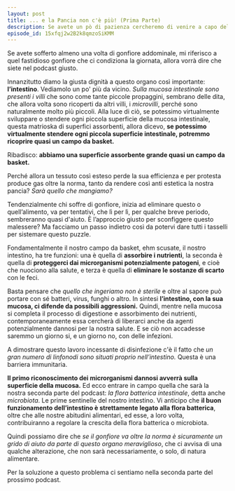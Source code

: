 ```yaml
---
layout: post
title: ... e la Pancia non c'è più! (Prima Parte)
description: Se avete un pò di pazienza cercheremo di venire a capo del motivo di quel fastidioso gonfiore di pancia che a volte non dà tregua.
episode_id: 15xfqj2w2B2k8qmzoSiKMM
---
```


Se avete sofferto almeno una volta di gonfiore addominale, mi riferisco a quel fastidioso gonfiore che ci condiziona la giornata, allora vorrà dire che siete nel podcast giusto.

Innanzitutto diamo la giusta dignità a questo organo così importante: **l’intestino**. Vediamolo un po' più da vicino. *Sulla mucosa intestinale sono presenti i villi* che sono come tante piccole propaggini, sembrano delle dita, che allora volta sono ricoperti da altri villi, i *microvilli*, perché sono naturalmente molto più piccoli. Alla luce di ciò, se potessimo virtualmente sviluppare o stendere ogni piccola superficie della mucosa intestinale, questa matrioska di superfici assorbenti, allora dicevo, **se potessimo virtualmente stendere ogni piccola superficie intestinale, potremmo ricoprire quasi un campo da basket.**

Ribadisco: **abbiamo una superficie assorbente grande quasi un campo da basket.**

Perché allora un tessuto così esteso perde la sua efficienza e per protesta produce gas oltre la norma, tanto da rendere così anti estetica la nostra pancia? *Sarà quello che mangiamo?*

Tendenzialmente chi soffre di gonfiore, inizia ad eliminare questo o quell’alimento, va per tentativi, che lì per lì, per qualche breve periodo, sembreranno quasi d'aiuto. È l’approccio giusto per sconfiggere questo malessere? Ma facciamo un passo indietro così da potervi dare tutti i tasselli per sistemare questo puzzle.

Fondamentalmente il nostro campo da basket, ehm scusate, il nostro intestino, ha tre funzioni: una è quella di **assorbire i nutrienti**, la seconda è quella di **proteggerci dai microrganismi potenzialmente patogeni**, e cioè che nuociono alla salute, e terza è quella di **eliminare le sostanze di scarto** con le feci.

Basta pensare che *quello che ingeriamo non è sterile* e oltre al sapore può portare con sé batteri, virus, funghi o altro. In sintesi **l’intestino, con la sua mucosa, ci difende da possibili aggressioni.** Quindi, mentre nella mucosa si completa il processo di digestione e assorbimento dei nutrienti, contemporaneamente essa cercherà di liberarci anche da agenti potenzialmente dannosi per la nostra salute. E se ciò non accadesse saremmo un giorno si, e un giorno no, con delle infezioni.

A dimostrare questo lavoro incessante di disinfezione c'è il fatto che *un gran numero di linfonodi sono situati proprio nell’intestino.* Questa è una barriera immunitaria.

**Il primo riconoscimento dei microrganismi dannosi avverrà sulla superficie della mucosa.** Ed ecco entrare in campo quella che sarà la nostra seconda parte del podcast: *la flora batterica intestinale*, detta anche *microbiota*. Le prime sentinelle del nostro intestino. Vi anticipo che **il buon funzionamento dell’intestino è strettamente legato alla flora batterica**, oltre che alle nostre abitudini alimentari, ed esse, a loro volta, contribuiranno a regolare la crescita della flora batterica o microbiota.

Quindi possiamo dire che *se il gonfiore va oltre la norma è sicuramente un grido di aiuto da parte di questo organo meraviglioso*, che ci avvisa di una qualche alterazione, che non sarà necessariamente, o solo, di natura alimentare.

Per la soluzione a questo problema ci sentiamo nella seconda parte del prossimo podcast.